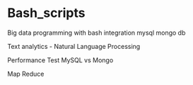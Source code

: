# Bash_scripts
Big data programming with bash integration mysql mongo db

Text analytics - Natural Language Processing

Performance Test MySQL vs Mongo

Map Reduce 
